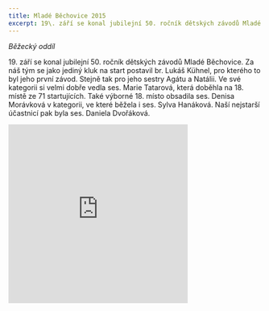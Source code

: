 ```yaml
---
title: Mladé Běchovice 2015 
excerpt: 19\. září se konal jubilejní 50. ročník dětských závodů Mladé Běchovice.
---
```


_Běžecký oddíl_

19\. září se konal jubilejní 50. ročník dětských závodů Mladé Běchovice. Za náš tým se jako jediný kluk na start postavil br. Lukáš Kühnel, pro kterého to byl jeho první závod. Stejně tak pro jeho sestry Agátu a Natálii. Ve své kategorii si velmi dobře vedla ses. Marie Tatarová, která doběhla na 18. místě ze 71 startujících. Také výborné 18. místo obsadila ses. Denisa Morávková v kategorii, ve které běžela i ses. Sylva Hanáková. Naší nejstarší účastnicí pak byla ses. Daniela Dvořáková.

<iframe src="http://www.rajce.net/a12769212/mini?bgcolor=&photoNameVisible=0" name="rajce-net" width="356" height="356" frameborder="0" scrolling="no" allowtransparency="true"></iframe>